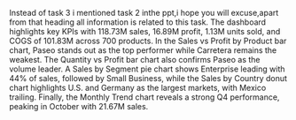 Instead of task 3 i mentioned task 2 inthe ppt,i hope you will excuse,apart from that heading all information is related to this task.
The dashboard highlights key KPIs with 118.73M sales, 16.89M profit, 1.13M units sold, and COGS of 101.83M across 700 products.
In the Sales vs Profit by Product bar chart, Paseo stands out as the top performer while Carretera remains the weakest. 
The Quantity vs Profit bar chart also confirms Paseo as the volume leader.
A Sales by Segment pie chart shows Enterprise leading with 44% of sales, followed by Small Business, while the Sales by Country donut chart highlights U.S. and Germany as the largest markets, with Mexico trailing.
Finally, the Monthly Trend chart reveals a strong Q4 performance, peaking in October with 21.67M sales.
